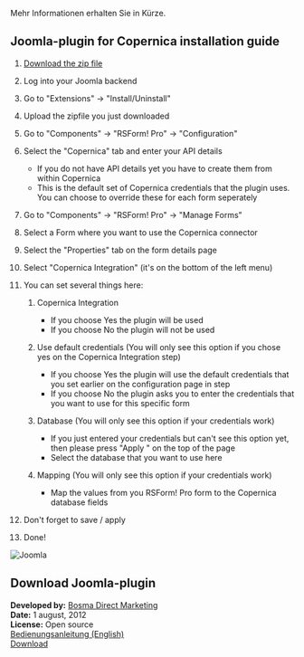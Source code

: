 Mehr Informationen erhalten Sie in Kürze.

Joomla-plugin for Copernica installation guide
----------------------------------------------

1.  [Download the zip
    file](Copernicacom/plg_copernica.zip "Download Joomla-plugin for Copernica Marketing Software")
2.  Log into your Joomla backend
3.  Go to "Extensions" -\> "Install/Uninstall"
4.  Upload the zipfile you just downloaded
5.  Go to "Components" -\> "RSForm! Pro" -\> "Configuration"
6.  Select the "Copernica" tab and enter your API details
    -   If you do not have API details yet you have to create them from
        within Copernica
    -   This is the default set of Copernica credentials that the plugin
        uses. You can choose to override these for each form seperately

7.  Go to "Components" -\> "RSForm! Pro" -\> "Manage Forms"
8.  Select a Form where you want to use the Copernica connector
9.  Select the "Properties" tab on the form details page
10. Select "Copernica Integration" (it's on the bottom of the left menu)
11. You can set several things here:
    1.  Copernica Integration
        -   If you choose Yes the plugin will be used
        -   If you choose No the plugin will not be used

    2.  Use default credentials (You will only see this option if you
        chose yes on the Copernica Integration step)
        -   If you choose Yes the plugin will use the default
            credentials that you set earlier on the configuration page
            in step
        -   If you choose No the plugin asks you to enter the
            credentials that you want to use for this specific form

    3.  Database (You will only see this option if your credentials
        work)
        -   If you just entered your credentials but can't see this
            option yet, then please press "Apply " on the top of the
            page
        -   Select the database that you want to use here

    4.  Mapping (You will only see this option if your credentials work)
        -   Map the values from you RSForm! Pro form to the Copernica
            database fields

12. Don't forget to save / apply
13. Done!

![Joomla](Copernicacom/joomla-integration.png)

Download Joomla-plugin
----------------------

**Developed by:** [Bosma Direct
Marketing](http://www.bosmadmc.nl "Bosma Direct Marketing")\
**Date:** 1 august, 2012\
**License:** Open source\
[Bedienungsanleitung
(English)](http://www.copernica.com/de/support/integrationen/joomla-installation-guide "Bedienungsanleitung (English)")
\
[Download](Copernicacom/plg_copernica.zip "Download Joomla-plugin for Copernica Marketing Software")

